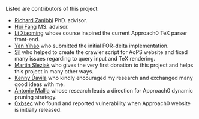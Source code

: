 Listed are contributors of this project:
* [Richard Zanibbi](https://www.cs.rit.edu/~rlaz/) PhD. advisor.
* [Hui Fang](https://www.eecis.udel.edu/~hfang/) MS. advisor.
* [Li Xiaoming](https://www.eecis.udel.edu/~xli/) whose course inspired the current Approach0 TeX parser front-end.
* [Yan Yihao](https://github.com/yzhan018) who submitted the initial FOR-delta implementation.
* [Sil](https://github.com/TheSil) who helped to create the crawler script for AoPS website and fixed many issues regarding to query input and TeX rendering.
* [Martin Sleziak](https://math.stackexchange.com/users/8297/martin-sleziak) who gives the very first donation to this project and helps this project in many other ways.
* [Kenny Davila](http://kdavila.com) who kindly encouraged my research and exchanged many good ideas with me.
* [Antonio Mallia](https://github.com/amallia) whose research leads a direction for Approach0 dynamic pruning strategy.
* [0xbsec](https://github.com/0xbsec) who found and reported vulnerability when Approach0 website is initially released.
